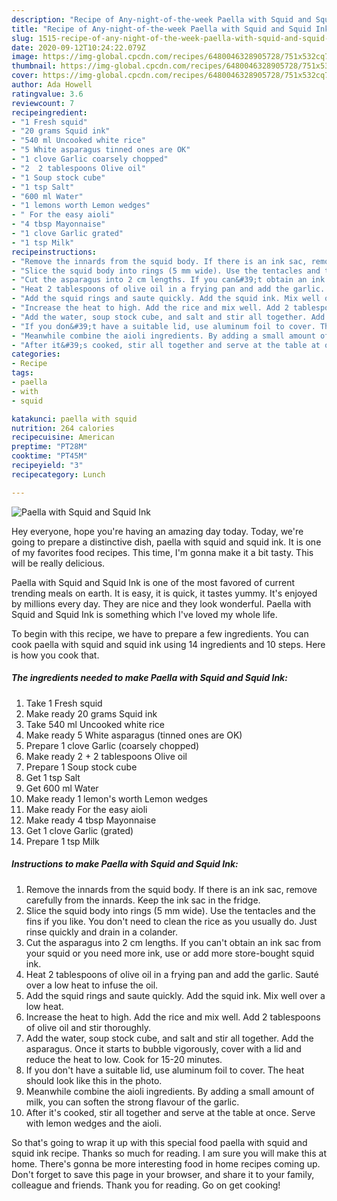 ```yaml
---
description: "Recipe of Any-night-of-the-week Paella with Squid and Squid Ink"
title: "Recipe of Any-night-of-the-week Paella with Squid and Squid Ink"
slug: 1515-recipe-of-any-night-of-the-week-paella-with-squid-and-squid-ink
date: 2020-09-12T10:24:22.079Z
image: https://img-global.cpcdn.com/recipes/6480046328905728/751x532cq70/paella-with-squid-and-squid-ink-recipe-main-photo.jpg
thumbnail: https://img-global.cpcdn.com/recipes/6480046328905728/751x532cq70/paella-with-squid-and-squid-ink-recipe-main-photo.jpg
cover: https://img-global.cpcdn.com/recipes/6480046328905728/751x532cq70/paella-with-squid-and-squid-ink-recipe-main-photo.jpg
author: Ada Howell
ratingvalue: 3.6
reviewcount: 7
recipeingredient:
- "1 Fresh squid"
- "20 grams Squid ink"
- "540 ml Uncooked white rice"
- "5 White asparagus tinned ones are OK"
- "1 clove Garlic coarsely chopped"
- "2  2 tablespoons Olive oil"
- "1 Soup stock cube"
- "1 tsp Salt"
- "600 ml Water"
- "1 lemons worth Lemon wedges"
- " For the easy aioli"
- "4 tbsp Mayonnaise"
- "1 clove Garlic grated"
- "1 tsp Milk"
recipeinstructions:
- "Remove the innards from the squid body. If there is an ink sac, remove carefully from the innards. Keep the ink sac in the fridge."
- "Slice the squid body into rings (5 mm wide). Use the tentacles and the fins if you like.  You don&#39;t need to clean the rice as you usually do. Just rinse quickly and drain in a colander."
- "Cut the asparagus into 2 cm lengths. If you can&#39;t obtain an ink sac from your squid or you need more ink, use or add more store-bought squid ink."
- "Heat 2 tablespoons of olive oil in a frying pan and add the garlic. Sauté over a low heat to infuse the oil."
- "Add the squid rings and saute quickly. Add the squid ink. Mix well over a low heat."
- "Increase the heat to high. Add the rice and mix well. Add 2 tablespoons of olive oil and stir thoroughly."
- "Add the water, soup stock cube, and salt and stir all together. Add the asparagus. Once it starts to bubble vigorously, cover with a lid and reduce the heat to low. Cook for 15-20 minutes."
- "If you don&#39;t have a suitable lid, use aluminum foil to cover. The heat should look like this in the photo."
- "Meanwhile combine the aioli ingredients. By adding a small amount of milk, you can soften the strong flavour of the garlic."
- "After it&#39;s cooked, stir all together and serve at the table at once. Serve with lemon wedges and the aioli."
categories:
- Recipe
tags:
- paella
- with
- squid

katakunci: paella with squid 
nutrition: 264 calories
recipecuisine: American
preptime: "PT28M"
cooktime: "PT45M"
recipeyield: "3"
recipecategory: Lunch

---
```



![Paella with Squid and Squid Ink](https://img-global.cpcdn.com/recipes/6480046328905728/751x532cq70/paella-with-squid-and-squid-ink-recipe-main-photo.jpg)

Hey everyone, hope you're having an amazing day today. Today, we're going to prepare a distinctive dish, paella with squid and squid ink. It is one of my favorites food recipes. This time, I'm gonna make it a bit tasty. This will be really delicious.



Paella with Squid and Squid Ink is one of the most favored of current trending meals on earth. It is easy, it is quick, it tastes yummy. It's enjoyed by millions every day. They are nice and they look wonderful. Paella with Squid and Squid Ink is something which I've loved my whole life.


To begin with this recipe, we have to prepare a few ingredients. You can cook paella with squid and squid ink using 14 ingredients and 10 steps. Here is how you cook that.

<!--inarticleads1-->

##### The ingredients needed to make Paella with Squid and Squid Ink:

1. Take 1 Fresh squid
1. Make ready 20 grams Squid ink
1. Take 540 ml Uncooked white rice
1. Make ready 5 White asparagus (tinned ones are OK)
1. Prepare 1 clove Garlic (coarsely chopped)
1. Make ready 2 + 2 tablespoons Olive oil
1. Prepare 1 Soup stock cube
1. Get 1 tsp Salt
1. Get 600 ml Water
1. Make ready 1 lemon&#39;s worth Lemon wedges
1. Make ready  For the easy aioli
1. Make ready 4 tbsp Mayonnaise
1. Get 1 clove Garlic (grated)
1. Prepare 1 tsp Milk




<!--inarticleads2-->

##### Instructions to make Paella with Squid and Squid Ink:

1. Remove the innards from the squid body. If there is an ink sac, remove carefully from the innards. Keep the ink sac in the fridge.
1. Slice the squid body into rings (5 mm wide). Use the tentacles and the fins if you like.  You don&#39;t need to clean the rice as you usually do. Just rinse quickly and drain in a colander.
1. Cut the asparagus into 2 cm lengths. If you can&#39;t obtain an ink sac from your squid or you need more ink, use or add more store-bought squid ink.
1. Heat 2 tablespoons of olive oil in a frying pan and add the garlic. Sauté over a low heat to infuse the oil.
1. Add the squid rings and saute quickly. Add the squid ink. Mix well over a low heat.
1. Increase the heat to high. Add the rice and mix well. Add 2 tablespoons of olive oil and stir thoroughly.
1. Add the water, soup stock cube, and salt and stir all together. Add the asparagus. Once it starts to bubble vigorously, cover with a lid and reduce the heat to low. Cook for 15-20 minutes.
1. If you don&#39;t have a suitable lid, use aluminum foil to cover. The heat should look like this in the photo.
1. Meanwhile combine the aioli ingredients. By adding a small amount of milk, you can soften the strong flavour of the garlic.
1. After it&#39;s cooked, stir all together and serve at the table at once. Serve with lemon wedges and the aioli.




So that's going to wrap it up with this special food paella with squid and squid ink recipe. Thanks so much for reading. I am sure you will make this at home. There's gonna be more interesting food in home recipes coming up. Don't forget to save this page in your browser, and share it to your family, colleague and friends. Thank you for reading. Go on get cooking!
